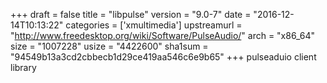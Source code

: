 +++
draft = false
title = "libpulse"
version = "9.0-7"
date = "2016-12-14T10:13:22"
categories = ['xmultimedia']
upstreamurl = "http://www.freedesktop.org/wiki/Software/PulseAudio/"
arch = "x86_64"
size = "1007228"
usize = "4422600"
sha1sum = "94549b13a3cd2cbbecb1d29ce419aa546c6e9b65"
+++
pulseaduio client library